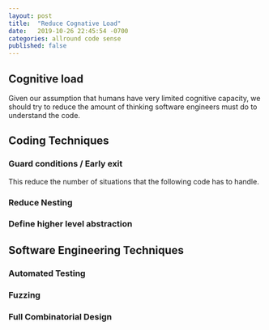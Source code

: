 ```yaml
---
layout: post
title:  "Reduce Cognative Load"
date:   2019-10-26 22:45:54 -0700
categories: allround code sense
published: false
---
```


## Cognitive load
Given our assumption that humans have very limited cognitive capacity, we should try to reduce the amount of thinking software engineers must do to understand the code.

## Coding Techniques

### Guard conditions / Early exit

This reduce the number of situations that the following code has to handle.

### Reduce Nesting

### Define higher level abstraction

## Software Engineering Techniques

### Automated Testing

### Fuzzing

### Full Combinatorial Design
